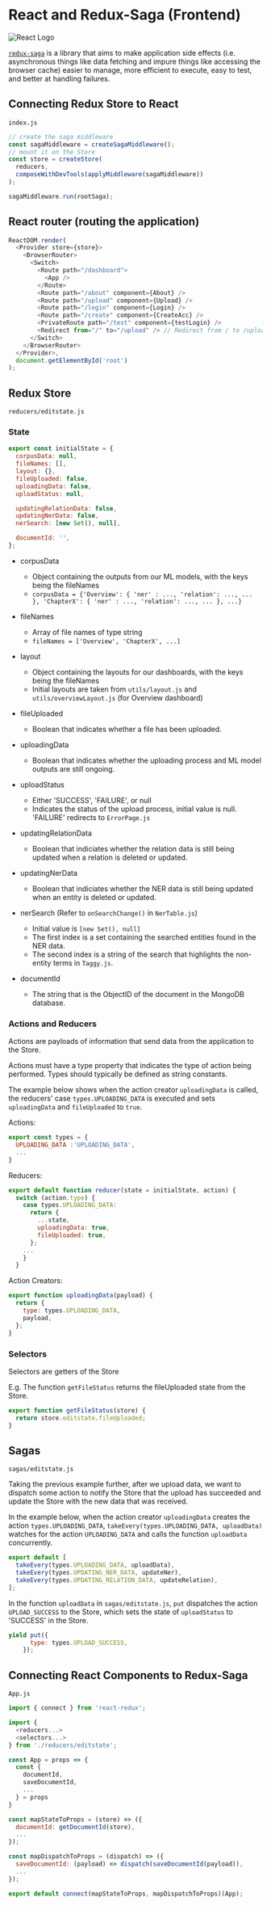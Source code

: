 # React and Redux-Saga (Frontend)

![React Logo](./img/react/React-logo.png)

[`redux-saga`](https://redux-saga.js.org/) is a library that aims to make application side effects (i.e. asynchronous things like data fetching and impure things like accessing the browser cache) easier to manage, more efficient to execute, easy to test, and better at handling failures.

## Connecting Redux Store to React

`index.js`

```js
// create the saga middleware
const sagaMiddleware = createSagaMiddleware();
// mount it on the Store
const store = createStore(
  reducers,
  composeWithDevTools(applyMiddleware(sagaMiddleware))
);

sagaMiddleware.run(rootSaga);
```

## React router (routing the application)

```js
ReactDOM.render(
  <Provider store={store}>
    <BrowserRouter>
      <Switch>
        <Route path="/dashboard">
          <App />
        </Route>
        <Route path="/about" component={About} />
        <Route path="/upload" component={Upload} />
        <Route path="/login" component={Login} />
        <Route path="/create" component={CreateAcc} />
        <PrivateRoute path="/test" component={testLogin} />
        <Redirect from="/" to="/upload" /> // Redirect from / to /upload
      </Switch>
    </BrowserRouter>
  </Provider>,
  document.getElementById('root')
);
```

## Redux Store

`reducers/editstate.js`

### State

```js
export const initialState = {
  corpusData: null,
  fileNames: [],
  layout: {},
  fileUploaded: false,
  uploadingData: false,
  uploadStatus: null,

  updatingRelationData: false,
  updatingNerData: false,
  nerSearch: [new Set(), null],

  documentId: '',
};
```

- corpusData

  - Object containing the outputs from our ML models, with the keys being the fileNames
  - `corpusData = {'Overview': { 'ner' : ..., 'relation': ..., ... }, 'ChapterX': { 'ner' : ..., 'relation': ..., ... }, ...}`

- fileNames

  - Array of file names of type string
  - `fileNames = ['Overview', 'ChapterX', ...]`

- layout

  - Object containing the layouts for our dashboards, with the keys being the fileNames
  - Initial layouts are taken from `utils/layout.js` and `utils/overviewLayout.js` (for Overview dashboard)

- fileUploaded

  - Boolean that indicates whether a file has been uploaded.

- uploadingData

  - Boolean that indicates whether the uploading process and ML model outputs are still ongoing.

- uploadStatus

  - Either 'SUCCESS', 'FAILURE', or null
  - Indicates the status of the upload process, initial value is null. 'FAILURE' redirects to `ErrorPage.js`

- updatingRelationData

  - Boolean that indiciates whether the relation data is still being updated when a relation is deleted or updated.

- updatingNerData

  - Boolean that indiciates whether the NER data is still being updated when an entity is deleted or updated.

- nerSearch (Refer to `onSearchChange()` in `NerTable.js`)

  - Initial value is `[new Set(), null]`
  - The first index is a set containing the searched entities found in the NER data.
  - The second index is a string of the search that highlights the non-entity terms in `Taggy.js`.

- documentId
  - The string that is the ObjectID of the document in the MongoDB database.

### Actions and Reducers

Actions are payloads of information that send data from the application to the Store.

Actions must have a type property that indicates the type of action being performed. Types should typically be defined as string constants.

The example below shows when the action creator `uploadingData` is called, the reducers' case `types.UPLOADING_DATA` is executed and sets `uploadingData` and `fileUploaded` to `true`.

Actions:

```js
export const types = {
  UPLOADING_DATA :'UPLOADING_DATA',
  ...
}
```

Reducers:

```js
export default function reducer(state = initialState, action) {
  switch (action.type) {
    case types.UPLOADING_DATA:
      return {
        ...state,
        uploadingData: true,
        fileUploaded: true,
      };
    ...
    }
  }
```

Action Creators:

```js
export function uploadingData(payload) {
  return {
    type: types.UPLOADING_DATA,
    payload,
  };
}
```

### Selectors

Selectors are getters of the Store

E.g. The function `getFileStatus` returns the fileUploaded state from the Store.

```js
export function getFileStatus(store) {
  return store.editstate.fileUploaded;
}
```

## Sagas

`sagas/editstate.js`

Taking the previous example further, after we upload data, we want to dispatch some action to notify the Store that the upload has succeeded and update the Store with the new data that was received.

In the example below, when the action creator `uploadingData` creates the action `types.UPLOADING_DATA`, `takeEvery(types.UPLOADING_DATA, uploadData)` watches for the action `UPLOADING_DATA` and calls the function `uploadData` concurrently.

```js
export default [
  takeEvery(types.UPLOADING_DATA, uploadData),
  takeEvery(types.UPDATING_NER_DATA, updateNer),
  takeEvery(types.UPDATING_RELATION_DATA, updateRelation),
];
```

In the function `uploadData` in `sagas/editstate.js`, `put` dispatches the action `UPLOAD_SUCCESS` to the Store, which sets the state of `uploadStatus` to 'SUCCESS' in the Store.

```js
yield put({
      type: types.UPLOAD_SUCCESS,
    });
```

## Connecting React Components to Redux-Saga

`App.js`

```js
import { connect } from 'react-redux';

import {
  <reducers...>
  <selectors...>
} from './reducers/editstate';

const App = props => {
  const {
    documentId,
    saveDocumentId,
    ...
  } = props
}

const mapStateToProps = (store) => ({
  documentId: getDocumentId(store),
  ...
});

const mapDispatchToProps = (dispatch) => ({
  saveDocumentId: (payload) => dispatch(saveDocumentId(payload)),
  ...
});

export default connect(mapStateToProps, mapDispatchToProps)(App);
```
